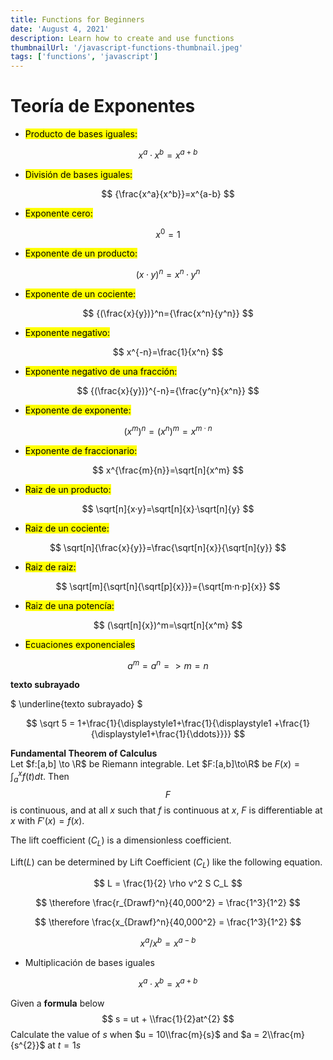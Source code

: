 ```yaml
---
title: Functions for Beginners
date: 'August 4, 2021'
description: Learn how to create and use functions
thumbnailUrl: '/javascript-functions-thumbnail.jpeg'
tags: ['functions', 'javascript']
---
```


# Teoría de Exponentes


- <mark>Producto de bases iguales:</mark>

$$
x^a·x^b=x^{a+b}
$$

- <mark>División de bases iguales:</mark>

$$
{\frac{x^a}{x^b}}=x^{a-b}
$$

- <mark>Exponente cero:</mark>

$$
x^0=1
$$

- <mark>Exponente de un producto:</mark>

$$
(x·y)^n=x^n·y^n
$$

- <mark>Exponente de un cociente:</mark>

$$
{(\frac{x}{y})}^n={\frac{x^n}{y^n}}
$$

- <mark>Exponente negativo:</mark>

$$
x^{-n}=\frac{1}{x^n}
$$

- <mark>Exponente negativo de una fracción:</mark>

$$
{(\frac{x}{y})}^{-n}={\frac{y^n}{x^n}}
$$

- <mark>Exponente de exponente:</mark>

$$
(x^m)^n=(x^n)^m=x^{m·n}
$$

- <mark>Exponente de fraccionario:</mark>

$$
x^{\frac{m}{n}}=\sqrt[n]{x^m}
$$

- <mark>Raiz de un producto:</mark>

$$
\sqrt[n]{x·y}=\sqrt[n]{x}·\sqrt[n]{y}
$$

- <mark>Raiz de un cociente:</mark>

$$
\sqrt[n]{\frac{x}{y}}=\frac{\sqrt[n]{x}}{\sqrt[n]{y}}
$$

- <mark>Raiz de raiz:</mark>

$$
\sqrt[m]{\sqrt[n]{\sqrt[p]{x}}}={\sqrt[m·n·p]{x}}
$$

- <mark>Raiz de una potencía:</mark>

$$
(\sqrt[n]{x})^m=\sqrt[n]{x^m}
$$

- <mark>Ecuaciones exponenciales</mark>

$$
a^m=a^n =>m =n
$$


**texto subrayado**




$
\underline{texto subrayado}
$

$$
\sqrt 5 = 1+\frac{1}{\displaystyle1+\frac{1}{\displaystyle1
  +\frac{1}{\displaystyle1+\frac{1}{\ddots}}}}
$$
  

**Fundamental Theorem of Calculus**  
Let $f:[a,b] \to \R$ be Riemann integrable. Let $F:[a,b]\to\R$ be $F(x)=
\int_{a}^{x}f(t)dt$.
Then $$F$$ is continuous, and at all $x$ such that $f$ is continuous at $x$,
$F$ is differentiable at $x$ with $F'(x)=f(x)$.

The lift coefficient ($C_L$) is a dimensionless coefficient.

Lift($L$) can be determined by Lift Coefficient ($C_L$) like the following
equation.

$$
L = \frac{1}{2} \rho v^2 S C_L
$$


$$
\therefore \frac{r_{Drawf}^n}{40,000^2} = \frac{1^3}{1^2} 
$$

$$ \therefore \frac{x_{Drawf}^n}{40,000^2} = \frac{1^3}{1^2} $$

$$
x^a/x^b=x^{a-b}
$$

- Multiplicación de bases iguales


$$
x^a·x^b=x^{a+b}
$$


Given a **formula** below
$$
s = ut + \\frac{1}{2}at^{2}
$$
Calculate the value of $s$ when $u = 10\\frac{m}{s}$ and $a = 2\\frac{m}{s^{2}}$ at $t = 1s$

